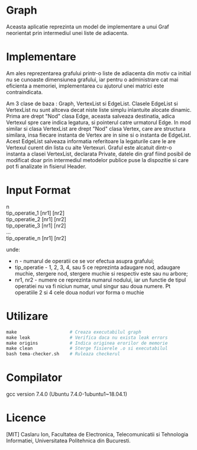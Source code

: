# Graph

Aceasta aplicatie reprezinta un model de implementare a unui Graf neorientat prin intermediul unei liste de adiacenta. 

# Implementare
Am ales reprezentarea grafului printr-o liste de adiacenta din motiv ca initial nu se cunoaste dimensiunea grafului, iar pentru o 
administrare cat mai eficienta a memoriei, implementarea cu ajutorul unei matrici este contraindicata.

Am 3 clase de baza : Graph, VertexList si EdgeList. Clasele EdgeList si VertexList nu sunt altceva decat niste liste simplu inlantuite alocate dinamic. Prima are drept "Nod" clasa Edge, aceasta salveaza destinatia, adica Vertexul spre care indica legatura, si pointerul catre urmatorul Edge. In mod similar si clasa VertexList are drept "Nod" clasa Vertex, care are structura similara, insa fiecare instanta de Vertex are in sine si o instanta de EdgeList. Acest EdgeList salveaza informatia referitoare la legaturile care le are Vertexul curent din lista cu alte Vertexuri.
Graful este alcatuit dintr-o instanta a clasei VertexList, declarata Private, datele din graf fiind posibil de modificat doar prin intermediul metodelor publice puse la dispozitie si care pot fi analizate in fisierul Header. 

# Input Format
n  
tip_operatie_1 [nr1] [nr2]  
tip_operatie_2 [nr1] [nr2]  
tip_operatie_3 [nr1] [nr2]  
...  
tip_operatie_n [nr1] [nr2]  

unde:  
- n - numarul de operatii ce se vor efectua asupra grafului;  
- tip_operatie - 1, 2, 3, 4, sau 5 ce reprezinta adaugare nod, adaugare muchie, stergere nod, stergere muchie si respectiv este sau nu arbore;  
- nr1, nr2 - numere ce reprezinta numarul nodului, iar un functie de tipul operatiei nu va fi niciun numar, unul singur sau doua numere. Pt operatiile 2 si 4 cele doua noduri vor forma o muchie  

# Utilizare
```python
make                    # Creaza executabilul graph
make leak               # Verifica daca nu exista leak errors
make origins            # Indica originea erorilor de memorie
make clean              # Sterge fisierele .o si executabilul
bash tema-checker.sh    # Ruleaza checkerul
```

# Compilator
gcc version 7.4.0 (Ubuntu 7.4.0-1ubuntu1~18.04.1)

# Licence
[MIT] Caslaru Ion, Facultatea de Electronica, Telecomunicatii si Tehnologia Informatiei, Universitatea Politehnica din Bucuresti.